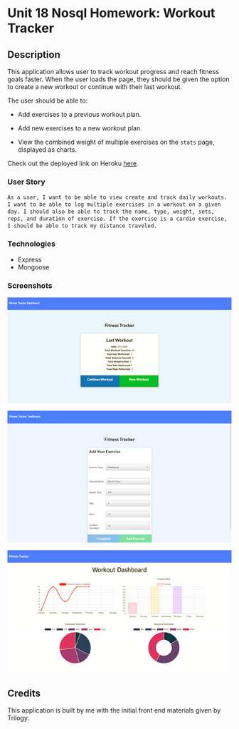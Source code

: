# Unit 18 Nosql Homework: Workout Tracker

## Description

This application allows user to track workout progress and reach fitness goals faster. When the user loads the page, they should be given the option to create a new workout or continue with their last workout.

The user should be able to:

  * Add exercises to a previous workout plan.

  * Add new exercises to a new workout plan.

  * View the combined weight of multiple exercises on the `stats` page, displayed as charts.

Check out the deployed link on Heroku [here]().

### User Story

```
As a user, I want to be able to view create and track daily workouts. I want to be able to log multiple exercises in a workout on a given day. I should also be able to track the name, type, weight, sets, reps, and duration of exercise. If the exercise is a cardio exercise, I should be able to track my distance traveled.
```

### Technologies

* Express
* Mongoose

### Screenshots

![home](./img/home-page.png)

![addExercise](./img/add-exercise.png)

![chart](./img/chart.png)

## Credits

This application is built by me with the initial front end materials given by Trilogy.
